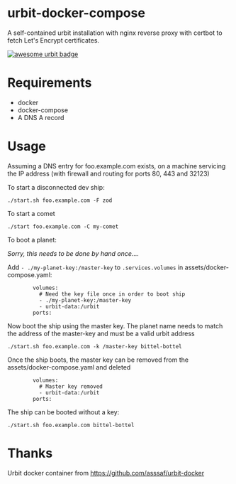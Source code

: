 # urbit-docker-compose

A self-contained urbit installation with nginx reverse proxy with certbot to fetch Let's Encrypt certificates.

[![awesome urbit badge](https://img.shields.io/badge/~-awesome%20urbit-lightgrey)](https://github.com/urbit/awesome-urbit)

# Requirements

 - docker
 - docker-compose
 - A DNS A record

# Usage

Assuming a DNS entry for foo.example.com exists, on a machine servicing the IP address (with firewall and routing for ports 80, 443 and 32123)

To start a disconnected dev ship:

```
./start.sh foo.example.com -F zod
``` 

To start a comet

```
./start foo.example.com -C my-comet
```

To boot a planet:

_Sorry, this needs to be done by hand once...._

Add `- ./my-planet-key:/master-key` to `.services.volumes` in assets/docker-compose.yaml:

```
        volumes:
          # Need the key file once in order to boot ship
          - ./my-planet-key:/master-key
          - urbit-data:/urbit
        ports:
```

Now boot the ship using the master key. The planet name needs to match the address of the master-key and must be a valid urbit address

```
./start.sh foo.example.com -k /master-key bittel-bottel
```

Once the ship boots, the master key can be removed from the assets/docker-compose.yaml and deleted

```
        volumes:
          # Master key removed
          - urbit-data:/urbit
        ports:
```

The ship can be booted without a key:

```
./start.sh foo.example.com bittel-bottel
```

# Thanks

Urbit docker container from https://github.com/asssaf/urbit-docker
